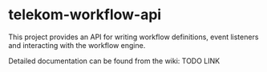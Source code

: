 telekom-workflow-api
=======================

This project provides an API for writing workflow definitions, event listeners and interacting with the workflow engine.

Detailed documentation can be found from the wiki: TODO LINK